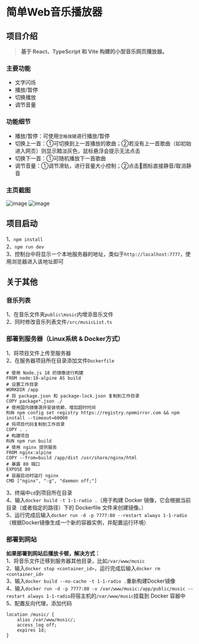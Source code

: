 # 简单Web音乐播放器

## 项目介绍
> **基于 React、TypeScript 和 Vite 构建的小型音乐网页播放器。**
### 主要功能
+ 文字闪烁
+ 播放/暂停
+ 切换播放
+ 调节音量
### 功能细节
+ 播放/暂停：可使用`空格按键`进行播放/暂停
+ 切换上一首：①可切换到上一首播放的歌曲；②若没有上一首歌曲（如初始进入网页）则显示黯淡灰色，鼠标悬浮会提示无法点击
+ 切换下一首：①可随机播放下一首歌曲
+ 调节音量：①调节滑轨，进行音量大小控制；②点击📣图标直接静音/取消静音

### 主页截图
![image](https://github.com/user-attachments/assets/a67e1cd3-6a0b-46e1-b657-e9785d4a493b)
![image](https://github.com/user-attachments/assets/fabd9b53-4e85-40b6-8f58-2905dbaffedd)

## 项目启动
1、`npm install`
<br>
2、`npm run dev`
<br>
3、控制台中将显示一个本地服务器的地址，类似于`http://localhost:7777`，使用浏览器进入该地址即可

## 关于其他
### 音乐列表
1、在音乐文件夹`public\music`内增添音乐文件
<br>
2、同时修改音乐列表文件`/src/musicList.ts`
### 部署到服务器（Linux系统 & Docker方式）
1、将项目文件上传至服务器
<br>
2、在服务器项目所在目录添加文件`Dockerfile`
```Dockerfile配置
# 使用 Node.js 18 的镜像进行构建
FROM node:18-alpine AS build
# 设置工作目录
WORKDIR /app
# 将 package.json 和 package-lock.json 复制到工作目录
COPY package*.json ./
# 使用国内镜像源并安装依赖，增加超时时间
RUN npm config set registry https://registry.npmmirror.com && npm install --timeout=60000
# 将项目代码复制到工作目录
COPY . .
# 构建项目
RUN npm run build
# 使用 nginx 提供服务
FROM nginx:alpine
COPY --from=build /app/dist /usr/share/nginx/html
# 暴露 80 端口
EXPOSE 80
# 容器启动时运行 nginx
CMD ["nginx", "-g", "daemon off;"]
```
3、终端中`cd`到项目所在目录
<br>
4、输入`docker build -t 1-1-radio .`（用于构建 Docker 镜像，它会根据当前目录（或者指定的路径）下的 Dockerfile 文件来创建镜像。）
<br>
5、运行完成后输入`docker run -d -p 7777:80 --restart always 1-1-radio`（根据Docker镜像生成一个新的容器实例，并配置运行环境）
### 部署到网站
**如果部署到网站后播放卡顿，解决方式：**
<br>
1、将音乐文件迁移到服务器其他目录，比如`/var/www/music`
<br>
2、输入`docker stop <container_id>`，运行完成后输入`docker rm <container_id>`
<br>
3、输入`docker build --no-cache -t 1-1-radio .`重新构建Docker镜像
<br>
4、输入`docker run -d -p 7777:80 -v /var/www/music:/app/public/music --restart always 1-1-radio`将宿主机的`/var/www/music`挂载到 Docker 容器中
<br>
5、配置反向代理，添加代码
```
location /music/ {
    alias /var/www/music/;
    access_log off;
    expires 1d;
}
```
